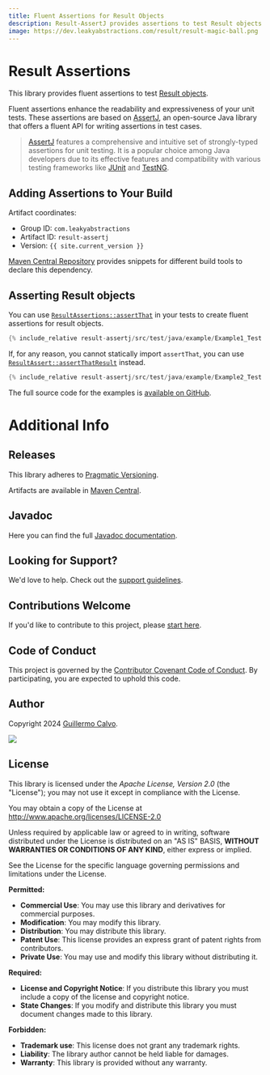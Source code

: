 ```yaml
---
title: Fluent Assertions for Result Objects
description: Result-AssertJ provides assertions to test Result objects
image: https://dev.leakyabstractions.com/result/result-magic-ball.png
---
```


# Result Assertions

This library provides fluent assertions to test [Result objects][RESULT].

Fluent assertions enhance the readability and expressiveness of your unit tests. These assertions are based on
[AssertJ][ASSERTJ], an open-source Java library that offers a fluent API for writing assertions in test cases.

> [AssertJ][ASSERTJ] features a comprehensive and intuitive set of strongly-typed assertions for unit testing. It is a
> popular choice among Java developers due to its effective features and compatibility with various testing frameworks
> like [JUnit][JUNIT] and [TestNG][TESTNG].


## Adding Assertions to Your Build

Artifact coordinates:

- Group ID: `com.leakyabstractions`
- Artifact ID: `result-assertj`
- Version: `{{ site.current_version }}`

[Maven Central Repository][ARTIFACTS] provides snippets for different build tools to declare this dependency.


## Asserting Result objects

You can use [`ResultAssertions::assertThat`][ASSERT_THAT] in your tests to create fluent assertions for result objects.

```java
{% include_relative result-assertj/src/test/java/example/Example1_Test.java %}
```

If, for any reason, you cannot statically import `assertThat`, you can use
[`ResultAssert::assertThatResult`][ASSERT_THAT_RESULT] instead.

```java
{% include_relative result-assertj/src/test/java/example/Example2_Test.java %}
```

The full source code for the examples is [available on GitHub][SOURCE_CODE].


# Additional Info

## Releases

This library adheres to [Pragmatic Versioning][PRAGVER].

Artifacts are available in [Maven Central][ARTIFACTS].


## Javadoc

Here you can find the full [Javadoc documentation][JAVADOC].


## Looking for Support?

We'd love to help. Check out the [support guidelines][SUPPORT].


## Contributions Welcome

If you'd like to contribute to this project, please [start here][CONTRIBUTING].


## Code of Conduct

This project is governed by the [Contributor Covenant Code of Conduct][CODE_OF_CONDUCT].
By participating, you are expected to uphold this code.


## Author

Copyright 2024 [Guillermo Calvo][AUTHOR].

[![][GUILLERMO_IMAGE]][GUILLERMO]


## License

This library is licensed under the *Apache License, Version 2.0* (the "License");
you may not use it except in compliance with the License.

You may obtain a copy of the License at <http://www.apache.org/licenses/LICENSE-2.0>

Unless required by applicable law or agreed to in writing, software distributed under the License
is distributed on an "AS IS" BASIS, **WITHOUT WARRANTIES OR CONDITIONS OF ANY KIND**, either express or implied.

See the License for the specific language governing permissions and limitations under the License.


**Permitted:**

- **Commercial Use**: You may use this library and derivatives for commercial purposes.
- **Modification**: You may modify this library.
- **Distribution**: You may distribute this library.
- **Patent Use**: This license provides an express grant of patent rights from contributors.
- **Private Use**: You may use and modify this library without distributing it.

**Required:**

- **License and Copyright Notice**: If you distribute this library you must include a copy of the license and copyright
  notice.
- **State Changes**: If you modify and distribute this library you must document changes made to this library.

**Forbidden:**

- **Trademark use**: This license does not grant any trademark rights.
- **Liability**: The library author cannot be held liable for damages.
- **Warranty**: This library is provided without any warranty.


[ARTIFACTS]:                    https://central.sonatype.com/artifact/com.leakyabstractions/result-assertj/
[ASSERTJ]:                      https://assertj.github.io/doc/
[ASSERT_THAT]:                  https://javadoc.io/doc/com.leakyabstractions/result-assertj/latest/com/leakyabstractions/result/assertj/ResultAssertions.html#assertThat-com.leakyabstractions.result.api.Result-
[ASSERT_THAT_RESULT]:           https://javadoc.io/doc/com.leakyabstractions/result-assertj/latest/com/leakyabstractions/result/assertj/ResultAssert.html#assertThatResult-com.leakyabstractions.result.api.Result-
[AUTHOR]:                       https://github.com/guillermocalvo/
[CODE_OF_CONDUCT]:              https://github.com/LeakyAbstractions/.github/blob/main/CODE_OF_CONDUCT.md
[CONTRIBUTING]:                 https://github.com/LeakyAbstractions/.github/blob/main/CONTRIBUTING.md
[GRADLE]:                       https://gradle.org/
[GUILLERMO]:                    https://guillermo.dev/
[GUILLERMO_IMAGE]:              https://guillermo.dev/assets/images/thumb.png
[JAVADOC]:                      https://javadoc.io/doc/com.leakyabstractions/result-assertj/
[JUNIT]:                        https://junit.org/
[MAVEN]:                        https://maven.apache.org/
[PRAGVER]:                      https://pragver.github.io/
[RESULT]:                       https://result.leakyabstractions.com/
[SOURCE_CODE]:                  https://github.com/LeakyAbstractions/result-assertj/tree/main/result-assertj/src/test/java/example
[SUPPORT]:                      https://github.com/LeakyAbstractions/.github/blob/main/SUPPORT.md
[TESTNG]:                       https://testng.org/
